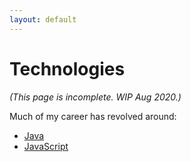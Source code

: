 ```yaml
---
layout: default
---
```


# Technologies

_(This page is incomplete. WIP Aug 2020.)_

Much of my career has revolved around:

- [Java](./java.md)
- [JavaScript](./javascript.md)
